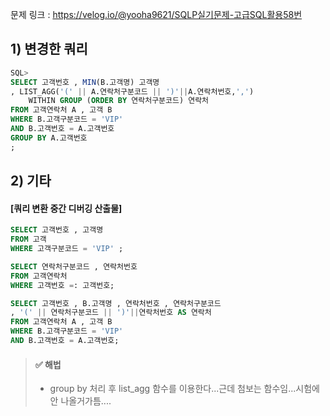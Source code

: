 문제 링크 : https://velog.io/@yooha9621/SQLP실기문제-고급SQL활용58번

## 1) 변경한 쿼리
```sql
SQL> 
SELECT 고객번호 , MIN(B.고객명) 고객명
, LIST_AGG('(' || A.연락처구분코드 || ')'||A.연락처번호,',')
	WITHIN GROUP (ORDER BY 연락처구분코드) 연락처
FROM 고객연락처 A , 고객 B
WHERE B.고객구분코드 = 'VIP'
AND B.고객번호 = A.고객번호
GROUP BY A.고객번호
;
```

## 2) 기타 
#### [쿼리 변환 중간 디버깅 산출물]
```sql
SELECT 고객번호 , 고객명
FROM 고객
WHERE 고객구분코드 = 'VIP' ;

SELECT 연락처구분코드 , 연락처번호
FROM 고객연락처
WHERE 고객번호 =: 고객번호;

SELECT 고객번호 , B.고객명 , 연락처번호 , 연락처구분코드
, '(' || 연락처구분코드 || ')'||연락처번호 AS 연락처
FROM 고객연락처 A , 고객 B
WHERE B.고객구분코드 = 'VIP'
AND B.고객번호 = A.고객번호;
```

> #### ✅ 해법
> - group by 처리 후 list_agg 함수를 이용한다...근데 첨보는 함수임...시험에 안 나올거가틈....
